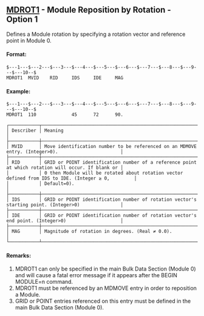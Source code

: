 ## [MDROT1](https://help.hexagonmi.com/bundle/MSC_Nastran_2022.4/page/Nastran_Combined_Book/qrg/bulkno/TOC.MDROT1.xhtml) - Module Reposition by Rotation - Option 1

Defines a Module rotation by specifying a rotation vector and reference point in Module 0.

#### Format:

```nastran
$---1---$---2---$---3---$---4---$---5---$---6---$---7---$---8---$---9---$---10--$
MDROT1  MVID    RID     IDS     IDE     MAG                                     
```

#### Example:

```nastran
$---1---$---2---$---3---$---4---$---5---$---6---$---7---$---8---$---9---$---10--$
MDROT1  110             45      72      90.                                     
```

```text
┌───────────┬────────────────────────────────────────────────────────────────────────────────────────────────────┐
│ Describer │ Meaning                                                                                            │
├───────────┼────────────────────────────────────────────────────────────────────────────────────────────────────┤
│ MVID      │ Move identification number to be referenced on an MDMOVE entry. (Integer>0).                       │
├───────────┼────────────────────────────────────────────────────────────────────────────────────────────────────┤
│ RID       │ GRID or POINT identification number of a reference point at which rotation will occur. If blank or │
│           │ 0 then Module will be rotated about rotation vector defined from IDS to IDE. (Integer ≥ 0,         │
│           │ Default=0).                                                                                        │
├───────────┼────────────────────────────────────────────────────────────────────────────────────────────────────┤
│ IDS       │ GRID or POINT identification number of rotation vector's starting point. (Integer>0)               │
├───────────┼────────────────────────────────────────────────────────────────────────────────────────────────────┤
│ IDE       │ GRID or POINT identification number of rotation vector's end point. (Integer>0)                    │
├───────────┼────────────────────────────────────────────────────────────────────────────────────────────────────┤
│ MAG       │ Magnitude of rotation in degrees. (Real ≠ 0.0).                                                    │
└───────────┴────────────────────────────────────────────────────────────────────────────────────────────────────┘
```

#### Remarks:

1. MDROT1 can only be specified in the main Bulk Data Section (Module 0) and will cause a fatal error message if it appears after the BEGIN MODULE=n command.
2. MDROT1 must be referenced by an MDMOVE entry in order to reposition a Module.
3. GRID or POINT entries referenced on this entry must be defined in the main Bulk Data Section (Module 0).
